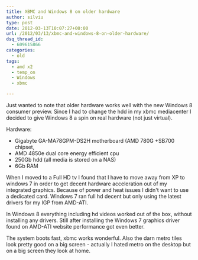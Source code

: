 ```yaml
---
title: XBMC and Windows 8 on older hardware
author: silviu
type: post
date: 2012-03-13T10:07:27+00:00
url: /2012/03/13/xbmc-and-windows-8-on-older-hardware/
dsq_thread_id:
  - 609615866
categories:
  - old
tags:
  - amd x2
  - temp_on
  - Windows
  - xbmc

---
```

Just wanted to note that older hardware works well with the new Windows 8 consumer preview. Since I had to change the hdd in my xbmc mediacenter I decided to give Windows 8 a spin on real hardware (not just virtual).

Hardware:

  * Gigabyte GA-MA78GPM-DS2H motherboard (AMD 780G +SB700 chipset,
  * AMD 4850e dual core energy efficient cpu
  * 250Gb hdd (all media is stored on a NAS)
  * 6Gb RAM

When I moved to a Full HD tv I found that I have to move away from XP to windows 7 in order to get decent hardware acceleration out of my integrated graphics. Because of power and heat issues I didn't want to use a dedicated card. Windows 7 ran full hd decent but only using the latest drivers for my IGP from AMD-ATI.

In Windows 8 everything including hd videos worked out of the box, without installing any drivers. Still after installing the Windows 7 graphics driver found on AMD-ATI website performance got even better.

The system boots fast, xbmc works wonderful. Also the darn metro tiles look pretty good on a big screen - actually I hated metro on the desktop but on a big screen they look at home.